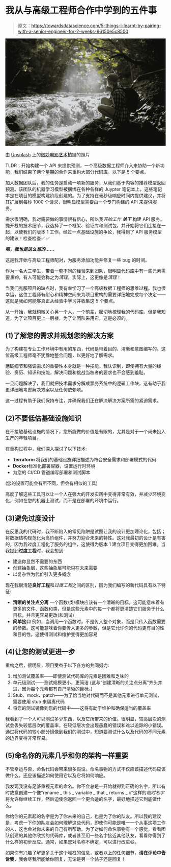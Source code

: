 # 我从与高级工程师合作中学到的五件事

> 原文：<https://towardsdatascience.com/5-things-i-learnt-by-pairing-with-a-senior-engineer-for-2-weeks-96150e5c8500>

![](img/59c7996e5a80867c8634bd0d06a51025.png)

由 [Unsplash](https://unsplash.com/s/photos/inspo?utm_source=unsplash&utm_medium=referral&utm_content=creditCopyText) 上的[微妙电影艺术](https://unsplash.com/@subtlecinematics?utm_source=unsplash&utm_medium=referral&utm_content=creditCopyText)拍摄的照片

TLDR；开始构建一个 API 来提供预测，一个高级数据工程师介入来协助一个新功能，我们结束了两个星期的合作来重构大部分代码库。以下是 5 个要点。

加入数据团队后，我的任务是启动一项新的服务，从我们基于内容的推荐模型返回预测。该团队的机器学习模型被捆绑在各种各样的 Juypter 笔记本上，这些笔记本是在项目的模型构建阶段创建的。为了支持在毫秒级响应时间内提供建议，并将其扩展到每秒 1000 个请求，很明显模型需要由一个专门构建的 API 来提供服务。

需求很明确，我对需要做的事情很有信心，所以我*开始工作* ***单干*** 构建 API 服务。抛开栈的技术细节，我选择了一个框架、验证库和测试包，并开始将它们连接在一起，以使我们的版本 1 工作。经过一点基础设施的争论，我得到了 API 服务模型的建议！检查检查✅ ✅

***嗯，我也是这么想的……***

这是我开始与高级工程师配对，为服务添加功能并修复一些 bug 的时间。

作为一名大三学生，带着一套不同的经验来到团队，很明显代码库中有一些元素需要*重构*，有人可能会称之为*清理*，实际上，这更像是*清理*！

当我们克服项目的缺点时，我有幸学习了一个高级数据工程师的思维过程。我也很幸运，这位工程师有耐心和精神空间来为项目重构的需要详细地完成每个决定——这就是我如何能够真正从经验中学习并收集这 5 个要点。

从一开始，我就稍微关心另一个人，一个前辈，密切地梳理我的代码库。但是我知道，为了让项目更上一层楼，为了让团队采用它，这是必须的。

## (1)了解您的需求并规划您的解决方案

为了构建在专业工作环境中有用的东西，代码是带着目的、清晰和意图编写的。这位高级工程师毫不犹豫地整合问题，以更好地了解需求。

磨砺细节和强调需求的重要性本身就是一种技能。我认识到，即使拥有大量的经验、资历、知识和技能，解决问题和挑战当权者的要求也不会感到羞耻。

一旦问题解决了，我们就把技术需求分解成票务系统中的逻辑工作块。这有助于我更详细地考虑解决方案以及任何依赖项。

这一过程有助于我们保持专注，并确保我们正在解决解决方案所需的紧迫需求。

## (2)不要低估基础设施知识

在不接触基础设施的情况下，您所能做的价值是有限的，尤其是对于一个尚未投入生产的年轻项目。

在重构过程中，我们深入探讨了以下技术:

*   **Terraform** 将我们的基础设施详细描述为符合安全需求和部署模式的代码
*   **Docker**标准化部署容器，设置运行时环境
*   为您的 CI/CD 管道编写部署和测试脚本

(您的设置可能会有所不同，但会有相似的工具)

高度了解这些工具可以让一个人在强大的开发实践中变得非常有效，并减少环境变化，例如在您的机器上测试，而不是在部署的环境中运行。

## (3)避免过度设计

在反思我的代码时，我不断陷入的常见陷阱是试图让我的设计更加理论化，包括；将数据结构规范化为高阶组件，并努力迎合未来的特性。这对我最初的设计是有害的，因为我过度工程化了服务的组件，这使得为版本 1 建立项目变得更加困难。当我提到**过度工程**时，我会想到:

*   建造你显然不需要的东西
*   创建抽象层，这些抽象层可能只在未来需要
*   以复杂性为代价引入更多概念

现在我很清楚**良好工程**和*过度工程*之间的区别，因为我们编写的新代码具有以下特征:

*   **清晰的关注点分离**
    一个函数/类/模块应该有一个清晰的目标。这可能意味着有更多的文件、函数和类，但是这些元素中的每一个都将更清楚它们服务于什么目标，并且更容易更改(和测试)
*   **简单接口**
    例如，当调用一个函数时，不是传入整个对象，而是只传入函数需要的参数。这可能意味着你要传入更多的参数，但是它允许你的代码更有目的性和目的性。这使得测试和维护变得更加容易

## (4)让您的测试更进一步

重构之后，很明显，项目受益于以下各方的共同努力:

1.  增加测试覆盖率——即使测试代码库的元素是困难和乏味的
2.  单元级测试——测试规模更小，更简洁
    (这与“创建清晰的关注点分离”齐头并进，因为每个元素都有自己清晰的目标。)
3.  Stub、mock、patch——为了恰当地对代码而不是其他元素进行单元测试，需要使用 stub 来隔离代码
4.  将您的测试镜像到您的代码中——这将有助于维护和确保适当的覆盖率

我看到了一个人可以测试多少东西，以及它所带来的价值。很明显，较高层次的测试会丢失较低层次的覆盖率，在较低层次会出现愚蠢的错误和难以追踪的小错误。通过将代码的较小部分镜像到我们的测试中，知道要测试什么以及代码的不同元素的边界变得非常容易。

## (5)命名你的元素几乎和你的架构一样重要

不管幸运与否，命名代码会带来很多假设。命名事物的方式不仅应该描述代码应该做什么，还应该描述如何使用它以及它将如何响应。

我发现我没有足够重视元素的命名。你不会总是一开始就得到正确的名字，所以有时故意创建一个像“rename _ this _ variable _ that _ returns _ x”这样的*临时名字*将允许你继续工作，然后迫使你返回一个更合适的名字，最好地描述它到底做什么。

你给你的元素起的名字是为了你未来的自己，也是为了你的队友。所以我的建议是，考虑一下你的队友会如何理解这些代码，即使你可能是唯一一个从事这项工作的人，这也会对你未来的自己有所帮助。为了对如何命名事物有一个感觉，看看团队创建的其他你欣赏的代码库，或者甚至用一些名字接近其他队友，看看你得到了什么样的初步反应。通常，如果您对名称不确定，可以进行改进😃。

如果你有兴趣了解更多关于这个堆栈的信息，或者以上的任何细节，**请在评论中告诉我**，我会尽我所能给你回复，无论是另一个帖子还是回复！